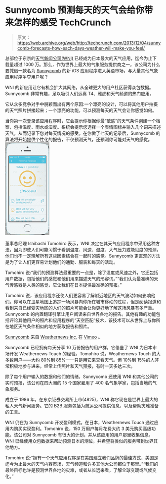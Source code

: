 # Sunnycomb 预测每天的天气会给你带来怎样的感受 TechCrunch

> 原文：<https://web.archive.org/web/http://techcrunch.com/2013/12/04/sunnycomb-forecasts-how-each-days-weather-will-make-you-feel/>

总部位于东京的[天气新闻公司(WNI)](https://web.archive.org/web/20230129061934/http://www.weathernews.com/) 已经成为日本最大的天气应用，迄今为止下载量超过 1000 万。那么，作为世界上最大的气象服务提供商之一，该公司为什么要凭借一款名为 [Sunnycomb](https://web.archive.org/web/20230129061934/https://itunes.apple.com/us/app/sunnycomb/id715337401?mt=8) 的新 iOS 应用程序进入英语市场，与大量其他气象应用程序争夺用户呢？

WNI 的新应用让它有机会扩大其网络，从全球更大的用户社区获得众包数据。Sunnycomb 非常有趣，足以吸引人们远离 T4、雅虎和天气频道的热门应用。

它从众多竞争对手中脱颖而出有两个原因:一个漂亮的设计，可以将其他用户拍摄的天气照片拼接起来；一个漂亮的功能，可以预测每天的天气会让你感觉如何。

当你第一次登录该应用程序时，它会提示你根据你最“敏感”的天气条件创建一个档案，包括温度、雨水或湿度。系统会提示您选择一个表情图标并输入几个词来描述天气，从而记录下您对每天情况的感受。在你做了七天的记录后，Sunnycomb 的算法将开始提供个性化的报告，不仅预测天气，还预测你可能对天气的感觉。
![WNI_Sunnycomb_01_personalforecast](img/d7b95fe2570b1761ad0a225cfcf870b6.png)

董事总经理 Ishibashi Tomohiro 表示，WNI 决定在其天气应用程序中采用这种方法，因为即使人们可能习惯于看到温度、风速、湿度、大气压力或能见度的预测，他们也不一定理解所有这些因素结合在一起时的感觉。Sunnycomb 更直观的方法是为了让人们更容易计划他们的通勤、服装和每天的活动。

Tomohiro 说:“我们的预测算法最重要的一点是，除了温度或风速之外，它还包括用户数据，包括他们的感觉和他们用来描述天气的形容词。”“我们认为最准确的天气传感器是人类的感觉，它让我们在日本提供最准确的预报。”

Tomohiro 说，该应用程序还使人们更容易了解附近地区的天气波动如何影响他们。你可以在卫星地图上追踪一场风暴向你所在城市移动的过程，但是阅读报道和看到来自已经受灾地区的人们的照片可能会让你更好地了解这场风暴有多严重。Sunnycomb 的内置翻译引擎让用户阅读来自世界各地的报告。其他有趣的功能包括评论其他用户的照片和应用程序的“天空匹配”技术，该技术可以从世界上与你所在地区天气条件相似的地方获取报告和照片。

[Sunnycomb](https://web.archive.org/web/20230129061934/http://vimeo.com/80872046) 来自 [Weathernews Inc.](https://web.archive.org/web/20230129061934/http://vimeo.com/user23001953) 在 [Vimeo](https://web.archive.org/web/20230129061934/https://vimeo.com/) 。

Sunnycomb 已经拥有每天分享 10 万份报告的用户群，它借鉴了 WNI 为日本市场开发 Weathernews Touch 的经验。Tomohiro 说，Weathernews Touch 的大多数用户——大约 80%到 85%——只是用它来查看天气。但 10%到 15%的人非常积极地参与进来，经常上传照片和天气预报，有时一天多达三次。

除了每个用户输入的数据和他们的情绪，Sunnycomb 还使用 WNI 和其他公司的实时预报，该公司在四大洲的 15 个国家雇用了 400 名气象学家，包括当地的气象服务。

成立于 1986 年，在东京证券交易所上市(4825)，WNI 称它现在是世界上最大的私人天气新闻服务。它的 B2B 服务包括为航运公司提供信息，以及帮助灾难准备的工具。

WNI 仍在为 Sunnycomb 开发盈利模式。在日本，Weathernews Touch 通过应用内购买实现盈利。Tomohiro 说，150 万用户每月花费大约 3 美元购买高级功能。该公司对 Sunnycomb 有很大的计划，并从该应用的用户那里收集信息。WNI 已经使用众包数据来帮助预测日本的潮位，并希望将类似的服务带到世界其他地方。

Tomohiro 说:“拥有一个天气应用程序是在美国建立我们品牌的最佳方式，美国是迄今为止最大的天气内容市场，天气频道和许多其他大公司都位于那里。”“我们的最终目标也许是预测世界各地的灾难，或者从长远来看，了解全球变暖或气候变化。”